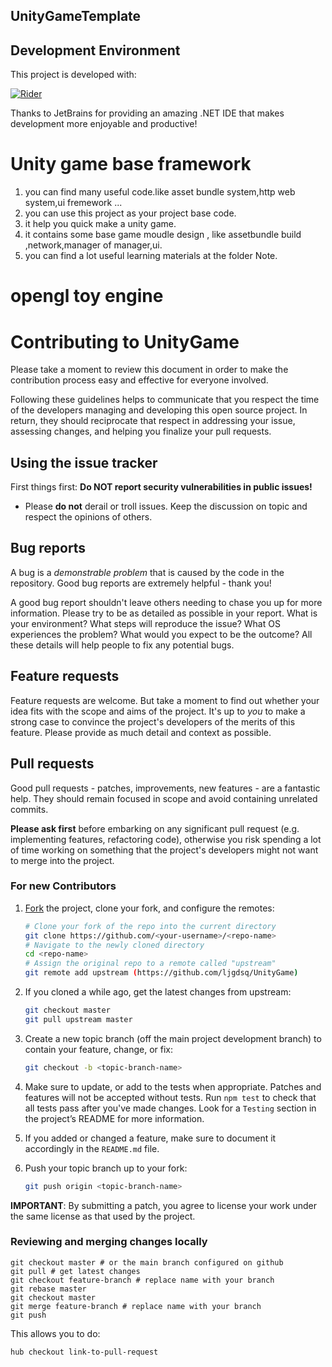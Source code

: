## UnityGameTemplate
## Development Environment

This project is developed with:

[![Rider](https://resources.jetbrains.com/storage/products/company/brand/logos/Rider_icon.svg)](https://www.jetbrains.com/rider)

Thanks to JetBrains for providing an amazing .NET IDE that makes development more enjoyable and productive!
# Unity game base framework
1. you can find many useful code.like asset bundle system,http web system,ui fremework ...
2. you can use this project as your project base code.
3. it help you quick make a unity game.
4. it contains some base game moudle design , like assetbundle build ,network,manager of manager,ui.
5. you can find a lot useful learning materials at the folder Note.

# opengl toy engine

# Contributing to UnityGame

Please take a moment to review this document in order to make the contribution
process easy and effective for everyone involved.

Following these guidelines helps to communicate that you respect the time of
the developers managing and developing this open source project. In return,
they should reciprocate that respect in addressing your issue, assessing
changes, and helping you finalize your pull requests.


## Using the issue tracker

First things first: **Do NOT report security vulnerabilities in public issues!** 

* Please **do not** derail or troll issues. Keep the discussion on topic and
  respect the opinions of others.


## Bug reports

A bug is a _demonstrable problem_ that is caused by the code in the repository.
Good bug reports are extremely helpful - thank you!

A good bug report shouldn't leave others needing to chase you up for more
information. Please try to be as detailed as possible in your report. What is
your environment? What steps will reproduce the issue? What OS experiences the
problem? What would you expect to be the outcome? All these details will help
people to fix any potential bugs.


## Feature requests

Feature requests are welcome. But take a moment to find out whether your idea
fits with the scope and aims of the project. It's up to *you* to make a strong
case to convince the project's developers of the merits of this feature. Please
provide as much detail and context as possible.


## Pull requests

Good pull requests - patches, improvements, new features - are a fantastic
help. They should remain focused in scope and avoid containing unrelated
commits.

**Please ask first** before embarking on any significant pull request (e.g.
implementing features, refactoring code), otherwise you risk spending a lot of
time working on something that the project's developers might not want to merge
into the project.

### For new Contributors


1. [Fork](https://github.com/ljgdsq/UnityGame) the project, clone your fork,
   and configure the remotes:

   ```bash
   # Clone your fork of the repo into the current directory
   git clone https://github.com/<your-username>/<repo-name>
   # Navigate to the newly cloned directory
   cd <repo-name>
   # Assign the original repo to a remote called "upstream"
   git remote add upstream (https://github.com/ljgdsq/UnityGame)
   ```

2. If you cloned a while ago, get the latest changes from upstream:

   ```bash
   git checkout master
   git pull upstream master
   ```

3. Create a new topic branch (off the main project development branch) to
   contain your feature, change, or fix:

   ```bash
   git checkout -b <topic-branch-name>
   ```

4. Make sure to update, or add to the tests when appropriate. Patches and
   features will not be accepted without tests. Run `npm test` to check that
   all tests pass after you've made changes. Look for a `Testing` section in
   the project’s README for more information.

5. If you added or changed a feature, make sure to document it accordingly in
   the `README.md` file.

6. Push your topic branch up to your fork:

   ```bash
   git push origin <topic-branch-name>
   ```

**IMPORTANT**: By submitting a patch, you agree to license your work under the
same license as that used by the project.

### Reviewing and merging changes locally

```
git checkout master # or the main branch configured on github
git pull # get latest changes
git checkout feature-branch # replace name with your branch
git rebase master
git checkout master
git merge feature-branch # replace name with your branch
git push
```
This allows you to do:

```
hub checkout link-to-pull-request
```
